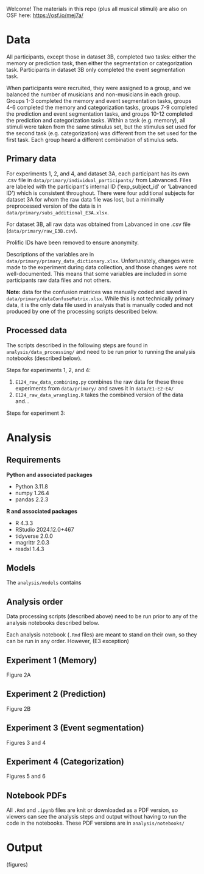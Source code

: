 Welcome! The materials in this repo (plus all musical stimuli) are also on OSF here: https://osf.io/mej7a/

# Data

All participants, except those in dataset 3B, completed two tasks: either the memory or prediction task, then either the segmentation or categorization task. Participants in dataset 3B only completed the event segmentation task.

When participants were recruited, they were assigned to a group, and we balanced the number of musicians and non-musicians in each group. Groups 1-3 completed the memory and event segmentation tasks, groups 4-6 completed the memory and categorization tasks, groups 7-9 completed the prediction and event segmentation tasks, and groups 10-12 completed the prediction and categorization tasks. Within a task (e.g. memory), all stimuli were taken from the same stimulus set, but the stimulus set used for the second task (e.g. categorization) was different from the set used for the first task. Each group heard a different combination of stimulus sets.

## Primary data

For experiments 1, 2, and 4, and dataset 3A, each participant has its own .csv file in `data/primary/individual_participants/` from Labvanced. Files are labeled with the participant's internal ID ('exp_subject_id' or 'Labvanced ID') which is consistent throughout. There were four additional subjects for dataset 3A for whom the raw data file was lost, but a minimally preprocessed version of the data is in `data/primary/subs_additional_E3A.xlsx`.

For dataset 3B, all raw data was obtained from Labvanced in one .csv file (`data/primary/raw_E3B.csv`).

Prolific IDs have been removed to ensure anonymity.

Descriptions of the variables are in `data/primary/primary_data_dictionary.xlsx`. Unfortunately, changes were made to the experiment during data collection, and those changes were not well-documented. This means that some variables are included in some participants raw data files and not others.

**Note:** data for the confusion matrices was manually coded and saved in `data/primary/dataConfuseMatrix.xlsx`. While this is not technically primary data, it is the only data file used in analysis that is manually coded and not produced by one of the processing scripts described below.


## Processed data

The scripts described in the following steps are found in `analysis/data_processing/` and need to be run prior to running the analysis notebooks (described below).

Steps for experiments 1, 2, and 4:
1. `E124_raw_data_combining.py` combines the raw data for these three experiments from `data/primary/` and saves it in `data/E1-E2-E4/`
2. `E124_raw_data_wrangling.R` takes the combined version of the data and...

Steps for experiment 3:



# Analysis

## Requirements

**Python and associated packages**
- Python 3.11.8
- numpy 1.26.4
- pandas 2.2.3

**R and associated packages**
- R 4.3.3
- RStudio 2024.12.0+467
- tidyverse 2.0.0
- magrittr 2.0.3
- readxl 1.4.3

## Models

The `analysis/models` contains

## Analysis order

Data processing scripts (described above) need to be run prior to any of the analysis notebooks described below.

Each analysis notebook (`.Rmd` files) are meant to stand on their own, so they can be run in any order. However, (E3 exception)

## Experiment 1 (Memory)

Figure 2A

## Experiment 2 (Prediction)

Figure 2B

## Experiment 3 (Event segmentation)

Figures 3 and 4


## Experiment 4 (Categorization)

Figures 5 and 6

## Notebook PDFs

All `.Rmd` and `.ipynb` files are knit or downloaded as a PDF version, so viewers can see the analysis steps and output without having to run the code in the notebooks. These PDF versions are in `analysis/notebooks/`





# Output

(figures)
